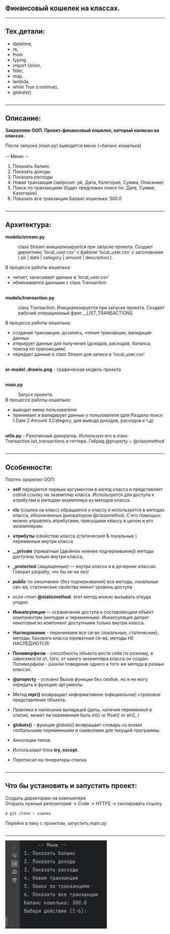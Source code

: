## Финансовый кошелек на классах.

---

## Тех.детали:
* datetime, 
* re, 
* from 
* typing 
* import Union, 
* filter, 
* map, 
* lambda, 
* while True (continue), 
* globals()
<br/><br/>
<hr>


## Описание:
**Закрепляю ООП. Проект-финансовый кошелек, который написан на классах.** 

После запуска (main.py) выводится меню (+баланс кошелька)<br/><br/>
            -- Меню --
1.  Показать баланс
2. Показать доходы
3. Показать расходы
4. Новая транзакция (запросит: pk, Дата, Категория, Сумма, Описание)
5. Поиск по транзакциям (будет предложен поиск по: Дате, Сумме, Категории)
6. Показать все транзакции
Баланс кошелька: 500.0
<br/><br/>
<hr>


## Архитектура:

**models/stream.py**
<dd>class Stream инициализируется при запуске проекта. Создает директоию 'local_user.csv'
    с файлом 'local_user.csv' с заголовками ( pk | date | category | amount | description ).</dd>   

В процессе работы кошелька:
  * читает, записывает данные в 'local_user.csv'
  * обменивается данными с class Transaction
<br/><br/>


   
    
**models/transaction.py**
<dd> class Transaction. Инициализируется при запуске проекта. Создает рабочий операционный фаил __LIST_TRANSACTIONS.</dd>

В процессе работы кошелька:
  * создание транзакции, дозапись, чтение транзакции, валидация данных.
  * итерирует данные для получения (доходов, расходов, баланса, поиска по транзакциям)
  * передает данные в class Stream для записи в 'local_user.csv'
<br/><br/>

**er-model .drawio.png** - графическая модель проекта
<br/><br/>

**main.py**  <dd>Запуск проекта.</dd>
В процессе работы кошелька:
  * выводит меню пользователю
  * принимает и валидирует данные у пользователя (для Раздела поиск 1.Date 2.Amount 3.Category,
         для вывода доходов, расходов и т.д)
<br/><br/>
             
**utils.py** - Рукописный декоратор. Использую его в class Transaction.list_transactions в геттере.
        Гибрид @property + @classmethod
<br/><br/>
<hr>
        


## Особенности:
Плотно закрепил ООП:

- **self** передается первым аргументом в метод класса и представляет собой ссылку на
экземпляр класса. Используется для доступа к атрибутам и методам экземпляра из
методов класса. 
- **cls** (ссылка на класс) обращается к классу и используется в методах класса,
обозначенных декоратором @classmethod. С его помощью можно управлять атрибутами,
присущими классу в целом и его экземплярам. 
                
- **атрибуты** (свойства) класса (статические & локальные ) переменные внутри класса

- **__private** (приватные [двойное нижнее подчеркивание]) методы доступны только внутри
класса, 
- **_protected** (защищенные) — внутри класса и в дочерних классах. Говорит разрабу,
 что бы он не лез!
- **public** по умолчанию (без подчеркивания) все методы, локальные сво-ва, статические
свойства имеют уровень доступа 
- если стоит **@staticmethod**: этот метод можно вызывать откуда угодно

      
- **Инкапсуляция** — ограничение доступа к составляющим объект компонентам (методам и
переменным). Инкапсуляция делает некоторые из компонент доступными только внутри
класса.
- **Наследование** - перенимаем все св-во (локальные, статические), методы, базового
 класса (приватные св-ва, методы НЕ НАСЛЕДУЮТСЯ)
- **Полиморфизм** - способность объекта вести себя по разному, в зависимости от, того,
 от какого экземпляра класса он создан. Полиморфизм - разное поведение одного и 
 того же метода в разных классах.


- **@property** - условно Вызов функции без скобок, но я не могу передать в функцию
 аргументы
 
- Метод **__repr__()** возвращает информативное (официальное) строковое представление
 объекта.
 
- Практика в написании валидаций (даты, наличия переменной в списке, 
может ли переменная быть int() or float() or str(), )

- **globals()** - функция globals() возвращает словарь со всеми глобальными переменными и
 символами для текущей программы.
- Аннотации типов.
- Использовал блок **try, except**.
- Переписал на генераторы списка.
<br/><br/>
<hr>
        
                


## Что бы установить и запустить проект:
Создать директорию на компьютере  
Открыть нужный репозиторий -> Code -> HTTPS -> скопировать ссылку
```python
$ git clone + ссылка 
```
Перейти в паку с проектом, запустить main.py
<br/><br/>
<hr>


![alt-текст](https://github.com/HeyArtem/Financial-wallet-on-classes/blob/main/picture%20for%20readme/11.png "Baner")

